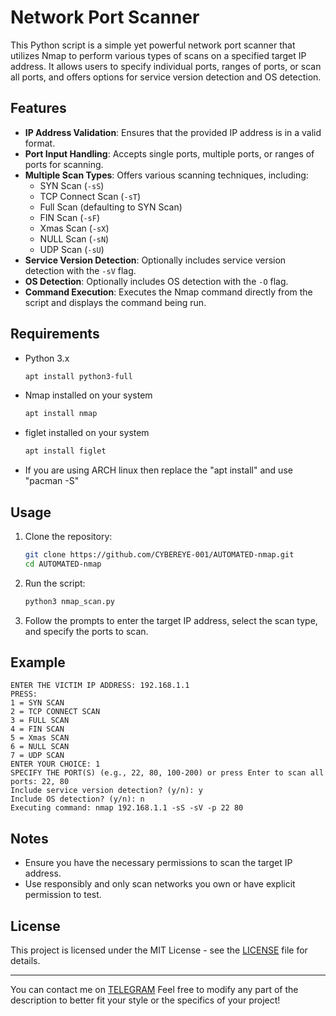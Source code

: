 # Network Port Scanner

This Python script is a simple yet powerful network port scanner that utilizes Nmap to perform various types of scans on a specified target IP address. It allows users to specify individual ports, ranges of ports, or scan all ports, and offers options for service version detection and OS detection.

## Features

- **IP Address Validation**: Ensures that the provided IP address is in a valid format.
- **Port Input Handling**: Accepts single ports, multiple ports, or ranges of ports for scanning.
- **Multiple Scan Types**: Offers various scanning techniques, including:
  - SYN Scan (`-sS`)
  - TCP Connect Scan (`-sT`)
  - Full Scan (defaulting to SYN Scan)
  - FIN Scan (`-sF`)
  - Xmas Scan (`-sX`)
  - NULL Scan (`-sN`)
  - UDP Scan (`-sU`)
- **Service Version Detection**: Optionally includes service version detection with the `-sV` flag.
- **OS Detection**: Optionally includes OS detection with the `-O` flag.
- **Command Execution**: Executes the Nmap command directly from the script and displays the command being run.

## Requirements

- Python 3.x

  ```bash
  apt install python3-full
  ```
- Nmap installed on your system

  ```bash
  apt install nmap
  ```
- figlet installed on your system
  
  ```bash
  apt install figlet
  ```
- If you are using ARCH linux then replace the "apt install" and use "pacman -S"
  
## Usage

1. Clone the repository:
   ```bash
   git clone https://github.com/CYBEREYE-001/AUTOMATED-nmap.git
   cd AUTOMATED-nmap
   ```

2. Run the script:
   ```bash
   python3 nmap_scan.py
   ```

3. Follow the prompts to enter the target IP address, select the scan type, and specify the ports to scan.

## Example

```plaintext
ENTER THE VICTIM IP ADDRESS: 192.168.1.1
PRESS:
1 = SYN SCAN
2 = TCP CONNECT SCAN
3 = FULL SCAN
4 = FIN SCAN
5 = Xmas SCAN
6 = NULL SCAN
7 = UDP SCAN
ENTER YOUR CHOICE: 1
SPECIFY THE PORT(S) (e.g., 22, 80, 100-200) or press Enter to scan all ports: 22, 80
Include service version detection? (y/n): y
Include OS detection? (y/n): n
Executing command: nmap 192.168.1.1 -sS -sV -p 22 80
```

## Notes

- Ensure you have the necessary permissions to scan the target IP address.
- Use responsibly and only scan networks you own or have explicit permission to test.

## License

This project is licensed under the MIT License - see the [LICENSE](LICENSE) file for details.

---
You can contact me on [TELEGRAM](https://t.me/CYBEREYE001)
Feel free to modify any part of the description to better fit your style or the specifics of your project!
